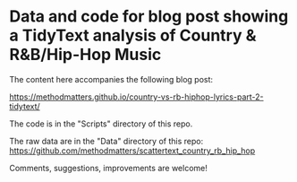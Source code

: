 # Data and code for blog post showing a TidyText analysis of Country & R&B/Hip-Hop Music

The content here accompanies the following blog post:

https://methodmatters.github.io/country-vs-rb-hiphop-lyrics-part-2-tidytext/

The code is in the "Scripts" directory of this repo.

The raw data are in the "Data" directory of this repo: https://github.com/methodmatters/scattertext_country_rb_hip_hop

Comments, suggestions, improvements are welcome!
